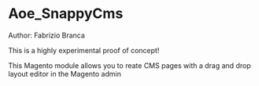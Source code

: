# Aoe_SnappyCms

Author: Fabrizio Branca

This is a highly experimental proof of concept!

This Magento module allows you to reate CMS pages with a drag and drop layout editor in the Magento admin